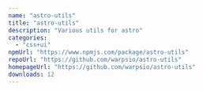 ```yaml
---
name: "astro-utils"
title: "astro-utils"
description: "Various utils for astro"
categories:
  - "css+ui"
npmUrl: "https://www.npmjs.com/package/astro-utils"
repoUrl: "https://github.com/warpsio/astro-utils"
homepageUrl: "https://github.com/warpsio/astro-utils"
downloads: 12
---
```

